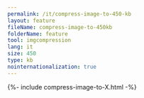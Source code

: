 ```yaml
---
permalink: /it/compress-image-to-450-kb
layout: feature
fileName: compress-image-to-450kb
folderName: feature
tool: imgcompression
lang: it
size: 450
type: kb
nointernationalization: true
---
```

{%- include compress-image-to-X.html -%}       
